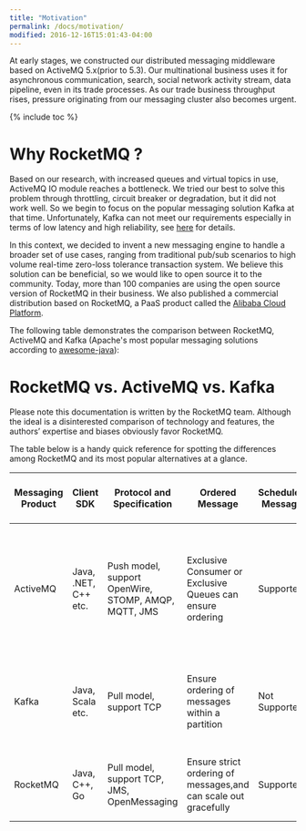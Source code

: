 ```yaml
---
title: "Motivation"
permalink: /docs/motivation/
modified: 2016-12-16T15:01:43-04:00
---
```


At early stages, we constructed our distributed messaging middleware based on ActiveMQ 5.x(prior to 5.3). Our 
multinational business uses it for asynchronous communication, search, social network activity stream, data pipeline,
even in its trade processes. As our trade business throughput rises, pressure originating from our messaging cluster
also becomes urgent.

{% include toc %}

# Why RocketMQ ?

Based on our research, with increased queues and virtual topics in use, ActiveMQ IO module reaches a bottleneck. We 
tried our best to solve this problem through throttling, circuit breaker or degradation, but it did not work well. So 
we begin to focus on the popular messaging solution Kafka at that time. Unfortunately, Kafka can not meet our 
requirements especially in terms of low latency and high reliability, see [here](/rocketmq/how-to-support-more-queues-in-rocketmq/) for details.

In this context, we decided to invent a new messaging engine to handle a broader set of use cases, ranging from 
traditional pub/sub scenarios to high volume real-time zero-loss tolerance transaction system. We believe this solution
can be beneficial, so we would like to open source it to the community. Today, more than 100 companies are using the 
open source version of RocketMQ in their business. We also published a commercial distribution based on RocketMQ, a PaaS
 product called the [Alibaba Cloud Platform](https://intl.aliyun.com/).


The following table demonstrates the comparison between RocketMQ, ActiveMQ and Kafka (Apache's most popular messaging solutions according to [awesome-java](https://github.com/akullpp/awesome-java)):

# RocketMQ vs. ActiveMQ vs. Kafka

Please note this documentation is written by the RocketMQ team. Although the ideal is a disinterested comparison of technology and features, the authors’ expertise and biases obviously favor RocketMQ.

The table below is a handy quick reference for spotting the differences among RocketMQ and its most popular alternatives at a glance.

| Messaging Product|Client SDK| Protocol and Specification | Ordered Message  | Scheduled Message | Batched Message |BroadCast Message| Message Filter|Server Triggered Redelivery|Message Storage|Message Retroactive|Message Priority|High Availability and Failover|Message Track|Configuration|Management and Operation Tools|
| -------|--------|--------|-----|-----|-----|-----|-----|-----|-----|-----|-----|-----|-----|-----|-----|
| ActiveMQ|Java, .NET, C++ etc. |Push model, support OpenWire, STOMP, AMQP, MQTT, JMS|Exclusive Consumer or Exclusive Queues can ensure ordering|Supported|Not Supported|Supported|Supported|Not Supported|Supports very fast persistence using JDBC along with a high performance journal，such as levelDB, kahaDB|Supported|Supported|Supported, depending on storage,if using kahadb it requires a ZooKeeper server|Not Supported|The default configuration is low level, user need to optimize the configuration parameters|Supported|
| Kafka      | Java, Scala etc.|Pull model, support TCP|Ensure ordering of messages within a partition|Not Supported|Supported, with async producer|Not Supported|Supported, you can use Kafka Streams to filter messages|Not Supported|High performance file storage|Supported offset indicate|Not Supported|Supported, requires a ZooKeeper server|Not Supported|Kafka uses key-value pairs format for configuration. These values can be supplied either from a file or programmatically.|Supported, use terminal command to expose core metrics|
| RocketMQ      |Java, C++, Go |Pull model, support TCP, JMS, OpenMessaging|Ensure strict ordering of messages,and can scale out gracefully|Supported|Supported, with sync mode to avoid message loss|Supported|Supported, property filter expressions based on SQL92|Supported|High performance and low latency file storage|Supported timestamp and offset two indicates|Not Supported|Supported, Master-Slave model, without another kit|Supported|Work out of box,user only need to pay attention to a few configurations|Supported, rich web and terminal command to expose core metrics|